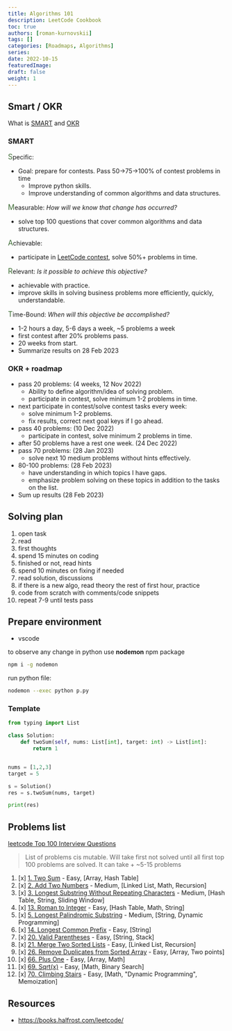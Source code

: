```yaml
---
title: Algorithms 101
description: LeetCode Cookbook
toc: true
authors: [roman-kurnovskii]
tags: []
categories: [Roadmaps, Algorithms]
series:
date: 2022-10-15
featuredImage:
draft: false
weight: 1
---
```


## Smart / OKR

What is [SMART](https://www.atlassian.com/blog/productivity/how-to-write-smart-goals) and [OKR](https://learn.microsoft.com/en-us/viva/goals/get-to-know-okrs)

### SMART

<span style="font-size:1.2em; color: #427039">S</span>pecific:
- Goal: prepare for contests. Pass 50->75->100% of contest problems in time
  - Improve python skills.
  - Improve understanding of common algorithms and data structures.

<span style="font-size:1.2em; color: #427039">M</span>easurable: *How will we know that change has occurred?*
- solve top 100 questions that cover common algorithms and data structures.

<span style="font-size:1.2em; color: #427039">A</span>chievable:
- participate in [LeetCode contest](https://leetcode.com/contest/), solve 50%+ problems in time.

<span style="font-size:1.2em; color: #427039">R</span>elevant: *Is it possible to achieve this objective?*
- achievable with practice.
- improve skills in solving business problems more efficiently, quickly, understandable.

<span style="font-size:1.2em; color: #427039">T</span>ime-Bound: *When will this objective be accomplished?*
- 1-2 hours a day, 5-6 days a week, ~5 problems a week
- first contest after 20% problems pass.
- 20 weeks from start. 
- Summarize results on 28 Feb 2023

### OKR + roadmap

- pass 20 problems: (4 weeks, 12 Nov 2022)
  - Ability to define algorithm/idea of solving problem.
  - participate in contest, solve minimum 1-2 problems in time.
- next participate in contest/solve contest tasks every week:
  - solve minimum 1-2 problems.
  - fix results, correct next goal keys if I go ahead.
- pass 40 problems: (10 Dec 2022)
  - participate in contest, solve minimum 2 problems in time.
- after 50 problems have a rest one week. (24 Dec 2022)
- pass 70 problems: (28 Jan 2023)
  - solve next 10 medium problems without hints effectively.
- 80-100 problems: (28 Feb 2023)
  - have understanding in which topics I have gaps.
  - emphasize problem solving on these topics in addition to the tasks on the list.
- Sum up results (28 Feb 2023)

## Solving plan

1. open task
2. read
3. first thoughts
4. spend 15 minutes on coding
5. finished or not, read hints
6. spend 10 minutes on fixing if needed
7. read solution, discussions
8. if there is a new algo, read theory the rest of first hour, practice
9. code from scratch with comments/code snippets
10. repeat 7-9 until tests pass

## Prepare environment

- vscode

to observe any change in python use **nodemon** npm package

```sh
npm i -g nodemon
```

run python file:

```sh
nodemon --exec python p.py
```

### Template

```python
from typing import List

class Solution:
    def twoSum(self, nums: List[int], target: int) -> List[int]:
        return 1


nums = [1,2,3]
target = 5

s = Solution()
res = s.twoSum(nums, target)

print(res)
```

## Problems list

[leetcode Top 100 Interview Questions](https://leetcode.com/problem-list/top-interview-questions/)

> List of problems cis mutable. Will take first not solved until all first top 100 problems are solved. It can take + ~5-15 problems


1. [x] [1. Two Sum](problems/1-two-sum) - Easy, [Array, Hash Table]
2. [x] [2. Add Two Numbers](problems/2-add-two-numbers) - Medium, [Linked List, Math, Recursion]
3. [x] [3. Longest Substring Without Repeating Characters](problems/3-longest-substring-without-repeating-characters) - Medium, [Hash Table, String, Sliding Window]
4. [x] [13. Roman to Integer](problems/13-roman-to-integer) - Easy, [Hash Table, Math, String]
5. [x] [5. Longest Palindromic Substring](problems/5-longest-palindromic-substring) - Medium, [String, Dynamic Programming]
6. [x] [14. Longest Common Prefix](problems/14-longest-common-prefix) - Easy, [String]
7. [x] [20. Valid Parentheses](problems/20-valid-parentheses) - Easy, [String, Stack]
8. [x] [21. Merge Two Sorted Lists](problems/21-merge-two-sorted-lists) - Easy, [Linked List, Recursion]
9. [x] [26. Remove Duplicates from Sorted Array](problems/26-remove-duplicates-from-sorted-array) - Easy, [Array, Two points]
10. [x] [66. Plus One](problems/66-plus-one) - Easy, [Array, Math]
11. [x] [69. Sqrt(x)](problems/69-sqrtx) - Easy, [Math, Binary Search]
12. [x] [70. Climbing Stairs](problems/70-climbing-stairs) - Easy, [Math, "Dynamic Programming", Memoization]


## Resources

- https://books.halfrost.com/leetcode/